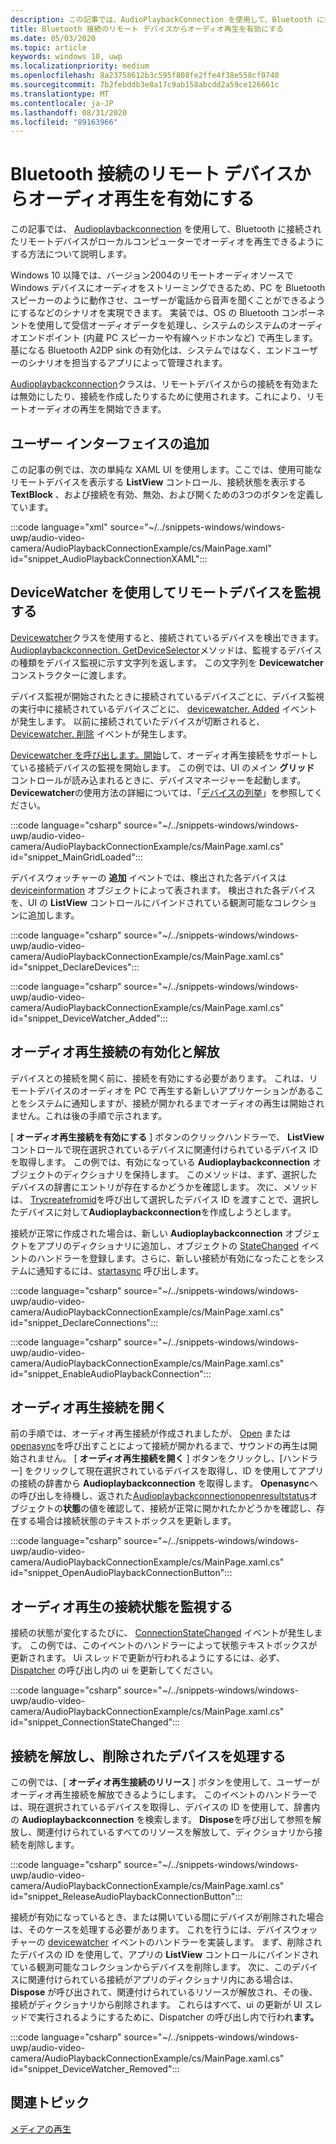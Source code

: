 ```yaml
---
description: この記事では、AudioPlaybackConnection を使用して、Bluetooth に接続されたリモートデバイスがローカルコンピューターでオーディオを再生できるようにする方法について説明します。
title: Bluetooth 接続のリモート デバイスからオーディオ再生を有効にする
ms.date: 05/03/2020
ms.topic: article
keywords: windows 10, uwp
ms.localizationpriority: medium
ms.openlocfilehash: 8a23758612b3c595f808fe2ffe4f38e558cf0740
ms.sourcegitcommit: 7b2febddb3e8a17c9ab158abcdd2a59ce126661c
ms.translationtype: MT
ms.contentlocale: ja-JP
ms.lasthandoff: 08/31/2020
ms.locfileid: "89163966"
---
```

# <a name="enable-audio-playback-from-remote-bluetooth-connected-devices"></a>Bluetooth 接続のリモート デバイスからオーディオ再生を有効にする

この記事では、 [Audioplaybackconnection](/uwp/api/windows.media.audio.audioplaybackconnection) を使用して、Bluetooth に接続されたリモートデバイスがローカルコンピューターでオーディオを再生できるようにする方法について説明します。

Windows 10 以降では、バージョン2004のリモートオーディオソースで Windows デバイスにオーディオをストリーミングできるため、PC を Bluetooth スピーカーのように動作させ、ユーザーが電話から音声を聞くことができるようにするなどのシナリオを実現できます。 実装では、OS の Bluetooth コンポーネントを使用して受信オーディオデータを処理し、システムのシステムのオーディオエンドポイント (内蔵 PC スピーカーや有線ヘッドホンなど) で再生します。 基になる Bluetooth A2DP sink の有効化は、システムではなく、エンドユーザーのシナリオを担当するアプリによって管理されます。

[Audioplaybackconnection](/uwp/api/windows.media.audio.audioplaybackconnection)クラスは、リモートデバイスからの接続を有効または無効にしたり、接続を作成したりするために使用されます。これにより、リモートオーディオの再生を開始できます。

## <a name="add-a-user-interface"></a>ユーザー インターフェイスの追加

この記事の例では、次の単純な XAML UI を使用します。ここでは、使用可能なリモートデバイスを表示する **ListView** コントロール、接続状態を表示する **TextBlock** 、および接続を有効、無効、および開くための3つのボタンを定義しています。

:::code language="xml" source="~/../snippets-windows/windows-uwp/audio-video-camera/AudioPlaybackConnectionExample/cs/MainPage.xaml" id="snippet_AudioPlaybackConnectionXAML":::

## <a name="use-devicewatcher-to-monitor-for-remote-devices"></a>DeviceWatcher を使用してリモートデバイスを監視する

[Devicewatcher](/uwp/api/windows.devices.enumeration.devicewatcher)クラスを使用すると、接続されているデバイスを検出できます。 [Audioplaybackconnection. GetDeviceSelector](/uwp/api/windows.media.audio.audioplaybackconnection.getdeviceselector)メソッドは、監視するデバイスの種類をデバイス監視に示す文字列を返します。 この文字列を **Devicewatcher** コンストラクターに渡します。 

デバイス監視が開始されたときに接続されているデバイスごとに、デバイス監視の実行中に接続されているデバイスごとに、 [devicewatcher. Added](/uwp/api/windows.devices.enumeration.devicewatcher.added) イベントが発生します。 以前に接続されていたデバイスが切断されると、 [Devicewatcher. 削除](/uwp/api/windows.devices.enumeration.devicewatcher.removed) イベントが発生します。 

[Devicewatcher を呼び出します。開始](/uwp/api/windows.devices.enumeration.devicewatcher.start)して、オーディオ再生接続をサポートしている接続デバイスの監視を開始します。 この例では、UI のメイン **グリッド** コントロールが読み込まれるときに、デバイスマネージャーを起動します。 **Devicewatcher**の使用方法の詳細については、「[デバイスの列挙](../devices-sensors/enumerate-devices.md)」を参照してください。

:::code language="csharp" source="~/../snippets-windows/windows-uwp/audio-video-camera/AudioPlaybackConnectionExample/cs/MainPage.xaml.cs" id="snippet_MainGridLoaded":::


デバイスウォッチャーの **追加** イベントでは、検出された各デバイスは [deviceinformation](/uwp/api/Windows.Devices.Enumeration.DeviceInformation) オブジェクトによって表されます。 検出された各デバイスを、UI の **ListView** コントロールにバインドされている観測可能なコレクションに追加します。

:::code language="csharp" source="~/../snippets-windows/windows-uwp/audio-video-camera/AudioPlaybackConnectionExample/cs/MainPage.xaml.cs" id="snippet_DeclareDevices":::


:::code language="csharp" source="~/../snippets-windows/windows-uwp/audio-video-camera/AudioPlaybackConnectionExample/cs/MainPage.xaml.cs" id="snippet_DeviceWatcher_Added":::


## <a name="enable-and-release-audio-playback-connections"></a>オーディオ再生接続の有効化と解放

デバイスとの接続を開く前に、接続を有効にする必要があります。 これは、リモートデバイスのオーディオを PC で再生する新しいアプリケーションがあることをシステムに通知しますが、接続が開かれるまでオーディオの再生は開始されません。これは後の手順で示されます。

[ **オーディオ再生接続を有効にする** ] ボタンのクリックハンドラーで、 **ListView** コントロールで現在選択されているデバイスに関連付けられているデバイス ID を取得します。 この例では、有効になっている **Audioplaybackconnection** オブジェクトのディクショナリを保持します。 このメソッドは、まず、選択したデバイスの辞書にエントリが存在するかどうかを確認します。 次に、メソッドは、 [Trycreatefromid](/uwp/api/windows.media.audio.audioplaybackconnection.trycreatefromid)を呼び出して選択したデバイス ID を渡すことで、選択したデバイスに対して**Audioplaybackconnection**を作成しようとします。 

接続が正常に作成された場合は、新しい **Audioplaybackconnection** オブジェクトをアプリのディクショナリに追加し、オブジェクトの [StateChanged](/uwp/api/windows.media.audio.audioplaybackconnection.statechanged) イベントのハンドラーを登録します。さらに、新しい接続が有効になったことをシステムに通知するには、[startasync](/uwp/api/windows.media.audio.audioplaybackconnection.startasync) 呼び出します。 

:::code language="csharp" source="~/../snippets-windows/windows-uwp/audio-video-camera/AudioPlaybackConnectionExample/cs/MainPage.xaml.cs" id="snippet_DeclareConnections":::

:::code language="csharp" source="~/../snippets-windows/windows-uwp/audio-video-camera/AudioPlaybackConnectionExample/cs/MainPage.xaml.cs" id="snippet_EnableAudioPlaybackConnection":::


## <a name="open-the-audio-playback-connection"></a>オーディオ再生接続を開く

前の手順では、オーディオ再生接続が作成されましたが、 [Open](/uwp/api/windows.media.audio.audioplaybackconnection.open) または [openasync](/uwp/api/windows.media.audio.audioplaybackconnection.openasync)を呼び出すことによって接続が開かれるまで、サウンドの再生は開始されません。 [ **オーディオ再生接続を開く** ] ボタンをクリックし、[ハンドラー] をクリックして現在選択されているデバイスを取得し、ID を使用してアプリの接続の辞書から **Audioplaybackconnection** を取得します。 **Openasync**への呼び出しを待機し、返された[Audioplaybackconnectionopenresultstatus](/uwp/api/windows.media.audio.audioplaybackconnectionopenresult)オブジェクトの**状態**の値を確認して、接続が正常に開かれたかどうかを確認し、存在する場合は接続状態のテキストボックスを更新します。


:::code language="csharp" source="~/../snippets-windows/windows-uwp/audio-video-camera/AudioPlaybackConnectionExample/cs/MainPage.xaml.cs" id="snippet_OpenAudioPlaybackConnectionButton":::

## <a name="monitor-audio-playback-connection-state"></a>オーディオ再生の接続状態を監視する

接続の状態が変化するたびに、 [ConnectionStateChanged](/uwp/api/windows.media.audio.audioplaybackconnection.statechanged) イベントが発生します。 この例では、このイベントのハンドラーによって状態テキストボックスが更新されます。 Ui スレッドで更新が行われるようにするには、必ず、 [Dispatcher](/uwp/api/windows.ui.core.coredispatcher.runasync) の呼び出し内の ui を更新してください。

:::code language="csharp" source="~/../snippets-windows/windows-uwp/audio-video-camera/AudioPlaybackConnectionExample/cs/MainPage.xaml.cs" id="snippet_ConnectionStateChanged":::

## <a name="release-connections-and-handle-removed-devices"></a>接続を解放し、削除されたデバイスを処理する

この例では、[ **オーディオ再生接続のリリース** ] ボタンを使用して、ユーザーがオーディオ再生接続を解放できるようにします。 このイベントのハンドラーでは、現在選択されているデバイスを取得し、デバイスの ID を使用して、辞書内の **Audioplaybackconnection** を検索します。 **Dispose**を呼び出して参照を解放し、関連付けられているすべてのリソースを解放して、ディクショナリから接続を削除します。

:::code language="csharp" source="~/../snippets-windows/windows-uwp/audio-video-camera/AudioPlaybackConnectionExample/cs/MainPage.xaml.cs" id="snippet_ReleaseAudioPlaybackConnectionButton":::

接続が有効になっているとき、または開いている間にデバイスが削除された場合は、そのケースを処理する必要があります。 これを行うには、デバイスウォッチャーの [devicewatcher](/uwp/api/windows.devices.enumeration.devicewatcher.removed) イベントのハンドラーを実装します。 まず、削除されたデバイスの ID を使用して、アプリの **ListView** コントロールにバインドされている観測可能なコレクションからデバイスを削除します。 次に、このデバイスに関連付けられている接続がアプリのディクショナリ内にある場合は、 **Dispose** が呼び出されて、関連付けられているリソースが解放され、その後、接続がディクショナリから削除されます。 これらはすべて、ui の更新が UI スレッドで実行されるようにするために、Dispatcher の呼び出し内で行われ**ます。**

:::code language="csharp" source="~/../snippets-windows/windows-uwp/audio-video-camera/AudioPlaybackConnectionExample/cs/MainPage.xaml.cs" id="snippet_DeviceWatcher_Removed":::

## <a name="related-topics"></a>関連トピック

[メディアの再生](media-playback.md)


 